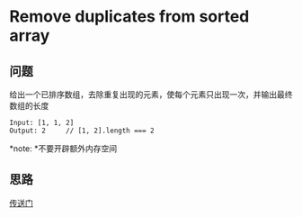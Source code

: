 # Remove duplicates from sorted array

## 问题
给出一个已排序数组，去除重复出现的元素，使每个元素只出现一次，并输出最终数组的长度  
```
Input: [1, 1, 2]
Output: 2     // [1, 2].length === 2
```
*note: *不要开辟额外内存空间

## 思路

[传送门](https://leetcode.com/problems/remove-duplicates-from-sorted-array/description/)
